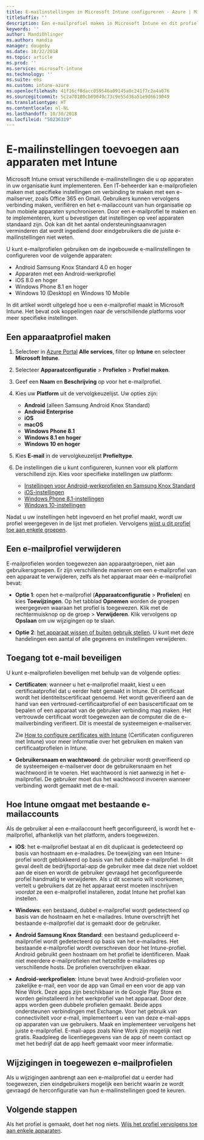 ```yaml
---
title: E-mailinstellingen in Microsoft Intune configureren - Azure | Microsoft Docs
titleSuffix: ''
description: Een e-mailprofiel maken in Microsoft Intune en dit profiel implementeren op Android Enterprise-, iOS- en Windows-apparaten. Een e-mailprofiel gebruiken om algemene e-mailinstellingen te configureren, inclusief een e-mailserver en verificatiemethode om verbinding te maken met zakelijke e-mail op apparaten die u beheert.
keywords: ''
author: MandiOhlinger
ms.author: mandia
manager: dougeby
ms.date: 10/22/2018
ms.topic: article
ms.prod: ''
ms.service: microsoft-intune
ms.technology: ''
ms.suite: ems
ms.custom: intune-azure
ms.openlocfilehash: 41f16cf0dacc059546a09145a0c241f7c2a4a076
ms.sourcegitcommit: 5c2a70180cb69049c73c9e55d36a51e9d6619049
ms.translationtype: HT
ms.contentlocale: nl-NL
ms.lasthandoff: 10/30/2018
ms.locfileid: "50236319"
---
```

# <a name="add-email-settings-to-devices-using-intune"></a>E-mailinstellingen toevoegen aan apparaten met Intune

Microsoft Intune omvat verschillende e-mailinstellingen die u op apparaten in uw organisatie kunt implementeren. Een IT-beheerder kan e-mailprofielen maken met specifieke instellingen om verbinding te maken met een e-mailserver, zoals Office 365 en Gmail. Gebruikers kunnen vervolgens verbinding maken, verifiëren en het e-mailaccount van hun organisatie op hun mobiele apparaten synchroniseren. Door een e-mailprofiel te maken en te implementeren, kunt u bevestigen dat instellingen op veel apparaten standaard zijn. Ook kan dit het aantal ondersteuningsaanvragen verminderen dat wordt ingediend door eindgebruikers die de juiste e-mailinstellingen niet weten.

U kunt e-mailprofielen gebruiken om de ingebouwde e-mailinstellingen te configureren voor de volgende apparaten:

- Android Samsung Knox Standard 4.0 en hoger
- Apparaten met een Android-werkprofiel
- iOS 8.0 en hoger
- Windows Phone 8.1 en hoger
- Windows 10 (Desktop) en Windows 10 Mobile

In dit artikel wordt uitgelegd hoe u een e-mailprofiel maakt in Microsoft Intune. Het bevat ook koppelingen naar de verschillende platforms voor meer specifieke instellingen.

## <a name="create-a-device-profile"></a>Een apparaatprofiel maken

1. Selecteer in [Azure Portal](https://portal.azure.com) **Alle services**, filter op **Intune** en selecteer **Microsoft Intune**.
2. Selecteer **Apparaatconfiguratie** > **Profielen** > **Profiel maken**.
3. Geef een **Naam** en **Beschrijving** op voor het e-mailprofiel.
4. Kies uw **Platform** uit de vervolgkeuzelijst. Uw opties zijn:

    - **Android** (alleen Samsung Android Knox Standard)
    - **Android Enterprise**
    - **iOS**
    - **macOS**
    - **Windows Phone 8.1**
    - **Windows 8.1 en hoger**
    - **Windows 10 en hoger**

5. Kies **E-mail** in de vervolgkeuzelijst **Profieltype**.
6. De instellingen die u kunt configureren, kunnen voor elk platform verschillend zijn. Kies voor specifieke instellingen uw platform:

    - [Instellingen voor Android-werkprofielen en Samsung Knox Standard](email-settings-android.md)
    - [iOS-instellingen](email-settings-ios.md)
    - [Windows Phone 8.1-instellingen](email-settings-windows-phone-8-1.md)
    - [Windows 10-instellingen](email-settings-windows-10.md)

Nadat u uw instellingen hebt ingevoerd en het profiel maakt, wordt uw profiel weergegeven in de lijst met profielen. Vervolgens [wijst u dit profiel toe aan enkele groepen](device-profile-assign.md).

## <a name="remove-an-email-profile"></a>Een e-mailprofiel verwijderen

E-mailprofielen worden toegewezen aan apparaatgroepen, niet aan gebruikersgroepen. Er zijn verschillende manieren om een e-mailprofiel van een apparaat te verwijderen, zelfs als het apparaat maar één e-mailprofiel bevat:

- **Optie 1**: open het e-mailprofiel (**Apparaatconfiguratie** > **Profielen**) en kies **Toewijzingen**. Op het tabblad **Opnemen** worden de groepen weergegeven waaraan het profiel is toegewezen. Klik met de rechtermuisknop op de groep > **Verwijderen**. Klik vervolgens op **Opslaan** om uw wijzigingen op te slaan.

- **Optie 2**: [het apparaat wissen of buiten gebruik stellen](devices-wipe.md). U kunt met deze handelingen een aantal of alle gegevens en instellingen verwijderen.

## <a name="secure-email-access"></a>Toegang tot e-mail beveiligen

U kunt e-mailprofielen beveiligen met behulp van de volgende opties:

- **Certificaten**: wanneer u het e-mailprofiel maakt, kiest u een certificaatprofiel dat u eerder hebt gemaakt in Intune. Dit certificaat wordt het identiteitscertificaat genoemd. Het wordt geverifieerd aan de hand van een vertrouwd-certificaatprofiel of een basiscertificaat om te bepalen of een apparaat van de gebruiker verbinding mag maken. Het vertrouwde certificaat wordt toegewezen aan de computer die de e-mailverbinding verifieert. Dit is meestal de systeemeigen e-mailserver.

  Zie [How to configure certificates with Intune](certificates-configure.md) (Certificaten configureren met Intune) voor meer informatie over het gebruiken en maken van certificaatprofielen in Intune.

- **Gebruikersnaam en wachtwoord**: de gebruiker wordt geverifieerd op de systeemeigen e-mailserver door de gebruikersnaam en het wachtwoord in te voeren. Het wachtwoord is niet aanwezig in het e-mailprofiel. De gebruiker moet dus het wachtwoord invoeren wanneer verbinding wordt gemaakt met de e-mail.

## <a name="how-intune-handles-existing-email-accounts"></a>Hoe Intune omgaat met bestaande e-mailaccounts

Als de gebruiker al een e-mailaccount heeft geconfigureerd, is wordt het e-mailprofiel, afhankelijk van het platform, anders toegewezen.

- **iOS**: het e-mailprofiel bestaat al en dit duplicaat is gedetecteerd op basis van hostnaam en e-mailadres. De toewijzing van een Intune-profiel wordt geblokkeerd op basis van het dubbele e-mailprofiel. In dit geval deelt de bedrijfsportal-app de gebruiker mee dat deze niet voldoet aan de eisen en wordt de gebruiker gevraagd het geconfigureerde profiel handmatig te verwijderen. Als u dit scenario wilt voorkomen, vertelt u gebruikers dat ze het apparaat eerst moeten inschrijven *voordat* ze een e-mailprofiel installeren, zodat Intune het profiel kan instellen.

- **Windows**: een bestaand, dubbel e-mailprofiel wordt gedetecteerd op basis van de hostnaam en het e-mailadres. Intune overschrijft het bestaande e-mailprofiel dat is gemaakt door de gebruiker.

- **Android Samsung Knox Standard**: een bestaand gedupliceerd e-mailprofiel wordt gedetecteerd op basis van het e-mailadres. Het bestaande e-mailprofiel wordt overschreven door het Intune-profiel. Android gebruikt geen hostnaam om het profiel te identificeren. Maak niet meerdere e-mailprofielen met hetzelfde e-mailadres op verschillende hosts. De profielen overschrijven elkaar.

- **Android-werkprofielen**: Intune bevat twee Android-profielen voor zakelijke e-mail, een voor de app van Gmail en een voor de app van Nine Work. Deze apps zijn beschikbaar in de Google Play Store en worden geïnstalleerd in het werkprofiel van het apparaat. Door deze apps worden geen dubbele profielen gemaakt. Beide apps ondersteunen verbindingen met Exchange. Voor het gebruik van connectiviteit voor e-mail, implementeert u een van deze e-mail-apps op apparaten van uw gebruikers. Maak en implementeer vervolgens het juiste e-mailprofiel. E-mail-apps zoals Nine Work zijn mogelijk niet gratis. Raadpleeg de licentiegegevens van de app of neem contact op met het bedrijf dat de app heeft gemaakt voor meer informatie.

## <a name="changes-to-assigned-email-profiles"></a>Wijzigingen in toegewezen e-mailprofielen

Als u wijzigingen aanbrengt aan een e-mailprofiel dat u eerder had toegewezen, zien eindgebruikers mogelijk een bericht waarin ze wordt gevraagd de herconfiguratie van hun e-mailinstellingen goed te keuren.

## <a name="next-steps"></a>Volgende stappen
Als het profiel is gemaakt, doet het nog niets. [Wijs het profiel vervolgens toe aan enkele apparaten](device-profile-assign.md).